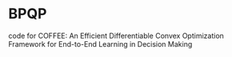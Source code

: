 # BPQP
code for COFFEE: An Efficient Differentiable Convex Optimization  Framework for End-to-End Learning in Decision Making
